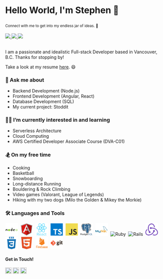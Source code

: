 # Hello World, I'm Stephen 👋
<sub> 
  Connect with me to get into my endless jar of ideas. 👀
</sub>
</br>
</br>
 <div id="badges">
  <a href="https://www.linkedin.com/in/stephenhuang8/">
    <img src="https://img.shields.io/badge/LinkedIn-blue?style=flat&logo=linkedin">
  </a>
  <a href="https://www.calendly.com/stephen_huang">
    <img src="https://img.shields.io/badge/Google%20Meet-green?style=flat&logo=google">
  </a>
  <a href="https://www.calendly.com/stephen_huang">
    <img src="https://img.shields.io/badge/Zoom-9cf?style=flat&logo=zoom">
  </a>
 </div>
 </br>
 

I am a passionate and idealistic Full-stack Developer based in Vancouver, B.C. Thanks for stopping by!

Take a look at my resume <a href="https://drive.google.com/file/d/1Zj36ntVLcoepdsJK7A8vJY2RkIvsayRd/view?usp=share_link">here</a>. 😄
</br>

### 💬 Ask me about

* Backend Development (Node.js) 
* Frontend Development (Angular, React)
* Database Development (SQL)
* My current project: Stoddit


### 👨‍💻 I’m currently interested in and learning

* Serverless Architecture
* Cloud Computing
* AWS Certified Developer Associate Course (DVA-C01)


### 🏂 On my free time

* Cooking
* Basketball
* Snowboarding
* Long-distance Running
* Bouldering & Rock Climbing
* Video games (Valorant, League of Legends)
* Hiking with my two dogs (Milo the Golden & Mikey the Morkie)


### :hammer_and_wrench: Languages and Tools
<div>
   <img src="https://github.com/devicons/devicon/blob/master/icons/nodejs/nodejs-original-wordmark.svg" title="Nodejs" alt="Nodejs" width="40" height="40"/>&nbsp;
  <img src="https://github.com/devicons/devicon/blob/master/icons/angularjs/angularjs-original.svg" title="Angular" alt="Angular" width="40" height="40"/>&nbsp;
   <img src="https://github.com/devicons/devicon/blob/master/icons/react/react-original-wordmark.svg" title="React" alt="React" width="40" height="40"/>&nbsp;
  <img src="https://github.com/devicons/devicon/blob/master/icons/typescript/typescript-original.svg" title="TypeScript" alt="TypeScript" width="40" height="40"/>&nbsp;
  <img src="https://github.com/devicons/devicon/blob/master/icons/javascript/javascript-original.svg" title="JavaScript" alt="JavaScript" width="40" height="40"/>&nbsp;
  <img src="https://github.com/devicons/devicon/blob/master/icons/postgresql/postgresql-original-wordmark.svg" title="PostgreSql" alt="Postgresql" width="40" height="40"/>&nbsp;
  <img src="https://github.com/devicons/devicon/blob/master/icons/mysql/mysql-original-wordmark.svg" title="MySQL"  alt="MySQL" width="40" height="40"/>&nbsp;
  <img src="https://camo.githubusercontent.com/1b8fba9a6fbbb8c765e9ad99a08d0c7aead9076ecd0fad07135ee4d8ba2a4296/68747470733a2f2f63646e2e6a7364656c6976722e6e65742f67682f64657669636f6e732f64657669636f6e2f69636f6e732f727562792f727562792d6f726967696e616c2d776f72646d61726b2e737667" title="Ruby" alt="Ruby" width="40" height="40"/>&nbsp;
   <img src="https://camo.githubusercontent.com/937a497ef2c526442f18fde7a68bb9b62666170153ab50e29ab7b73d49d3b835/68747470733a2f2f63646e2e6a7364656c6976722e6e65742f67682f64657669636f6e732f64657669636f6e2f69636f6e732f7261696c732f7261696c732d706c61696e2d776f72646d61726b2e737667" title="Rails"  alt="Rails" width="40" height="40"/>&nbsp;
  <img src="https://github.com/devicons/devicon/blob/master/icons/redux/redux-original.svg" title="Redux" alt="Redux " width="40" height="40"/>&nbsp;
  <img src="https://github.com/devicons/devicon/blob/master/icons/css3/css3-plain-wordmark.svg"  title="CSS3" alt="CSS" width="40" height="40"/>&nbsp;
  <img src="https://github.com/devicons/devicon/blob/master/icons/html5/html5-original.svg" title="HTML5" alt="HTML" width="40" height="40"/>&nbsp;
  <img src="https://github.com/devicons/devicon/blob/master/icons/firebase/firebase-plain-wordmark.svg" title="Firebase" alt="Firebase" width="40" height="40"/>&nbsp;
  <img src="https://github.com/devicons/devicon/blob/master/icons/git/git-original-wordmark.svg" title="Git" **alt="Git" width="40" height="40"/>
</div>


#### Get in Touch!
<a href="https://www.linkedin.com/in/stephenhuang8"><img src="https://user-images.githubusercontent.com/99042142/202541595-4a178519-7f49-4699-a27e-846aecbfb9e9.png" width="20" height="20"></a> <a href="https://www.calendly.com/stephen_huang"><img src="https://user-images.githubusercontent.com/99042142/202545146-d2d17960-4891-400d-9c6b-6139eb469943.png" width="20" height="20"></a> <a href="https://www.calendly.com/stephen_huang"><img src="https://user-images.githubusercontent.com/99042142/202544827-70cc9a9a-14a0-431c-8452-e28fd0f838ac.png" width="20" height="20"></a> 
